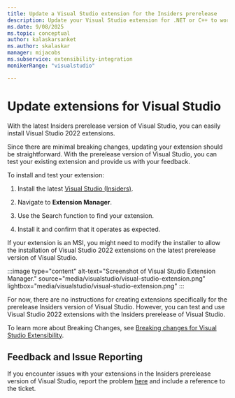 ```yaml
---
title: Update a Visual Studio extension for the Insiders prerelease
description: Update your Visual Studio extension for .NET or C++ to work with the latest Insiders version of Visual Studio, including running code in extensions and shared projects for multi-targeting.
ms.date: 9/08/2025
ms.topic: conceptual
author: kalaskarsanket
ms.author: skalaskar
manager: mijacobs
ms.subservice: extensibility-integration
monikerRange: "visualstudio"

---
```

# Update extensions for Visual Studio

With the latest Insiders prerelease version of Visual Studio, you can easily install Visual Studio 2022 extensions.

Since there are minimal breaking changes, updating your extension should be straightforward. With the prerelease version of Visual Studio, you can test your existing extension and provide us with your feedback.

To install and test your extension:

1. Install the latest [Visual Studio (Insiders)](https://aka.ms/vs/insiders?cid=learn-onpage-download-install-visual-studio-page-cta).

1. Navigate to **Extension Manager**.

1. Use the Search function to find your extension.

1. Install it and confirm that it operates as expected. 

If your extension is an MSI, you might need to modify the installer to allow the installation of Visual Studio 2022 extensions on the latest prerelease version of Visual Studio. 

:::image type="content" alt-text="Screenshot of Visual Studio Extension Manager." source="media/visualstudio/visual-studio-extension.png" lightbox="media/visualstudio/visual-studio-extension.png" :::

For now, there are no instructions for creating extensions specifically for the prerelease Insiders version of Visual Studio. However, you can test and use Visual Studio 2022 extensions with the Insiders prerelease of Visual Studio.

To learn more about Breaking Changes, see [Breaking changes for Visual Studio Extensibility](https://github.com/microsoft/VSExtensibility/blob/main/docs/breaking_changes.md).

## Feedback and Issue Reporting

If you encounter issues with your extensions in the Insiders prerelease version of Visual Studio, report the problem [here](https://aka.ms/ExtensionFeedback) and include a reference to the ticket.
